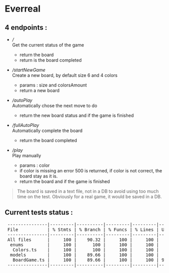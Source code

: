 # Everreal

## 4 endpoints : 

   - <em>/</em> <br>
      Get the current status of the game <br>
      - return the board
      - return is the board completed
   
   - <em>/startNewGame</em> <br>
      Create a new board, by default size 6 and 4 colors <br>
       - params : size and colorsAmount
       - return a new board
       
   - <em>/autoPlay</em> <br>
      Automatically chose the next move to do  <br>
       - return the new board status and if the game is finished   

   - <em>/fullAutoPlay</em> <br>
      Automatically complete the board  <br>
       - return the board completed    
   
   - <em>/play</em> <br>
      Play manually <br>
       - params : color
       - if color is missing an error 500 is returned, if color is not correct, the board stay as it is.
       - return the board and if the game is finished
       

>The board is saved in a text file, not in a DB to avoid using too much time on the test. Obviously for a real game, it would be saved in a DB.       
       
       
## Current tests status : 
<pre>
 ---------------|---------|----------|---------|---------|-------------------
 File           | % Stmts | % Branch | % Funcs | % Lines | Uncovered Line #s 
 ---------------|---------|----------|---------|---------|-------------------
 All files      |     100 |    90.32 |     100 |     100 |                   
  enums         |     100 |      100 |     100 |     100 |                   
   Colors.ts    |     100 |      100 |     100 |     100 |                   
  models        |     100 |    89.66 |     100 |     100 |                   
   BoardGame.ts |     100 |    89.66 |     100 |     100 | 91,143-150         
 ---------------|---------|----------|---------|---------|-------------------
</pre>
       
